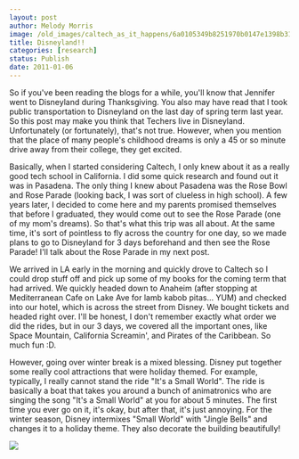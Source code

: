 ```yaml
---
layout: post
author: Melody Morris
image: /old_images/caltech_as_it_happens/6a0105349b8251970b0147e1398b31970b.jpg
title: Disneyland!! 
categories: [research]
status: Publish
date: 2011-01-06
---
```



So if you've been reading the blogs for a while, you'll know that Jennifer went to Disneyland during Thanksgiving. You also may have read that I took public transportation to Disneyland on the last day of spring term last year. So this post may make you think that Techers live in Disneyland. Unfortunately (or fortunately), that's not true. However, when you mention that the place of many people's childhood dreams is only a 45 or so minute drive away from their college, they get excited.

Basically, when I started considering Caltech, I only knew about it as a really good tech school in California. I did some quick research and found out it was in Pasadena. The only thing I knew about Pasadena was the Rose Bowl and Rose Parade (looking back, I was sort of clueless in high school). A few years later, I decided to come here and my parents promised themselves that before I graduated, they would come out to see the Rose Parade (one of my mom's dreams). So that's what this trip was all about. At the same time, it's sort of pointless to fly across the country for one day, so we made plans to go to Disneyland for 3 days beforehand and then see the Rose Parade! I'll talk about the Rose Parade in my next post.

We arrived in LA early in the morning and quickly drove to Caltech so I could drop stuff off and pick up some of my books for the coming term that had arrived. We quickly headed down to Anaheim (after stopping at Mediterranean Cafe on Lake Ave for lamb kabob pitas... YUM) and checked into our hotel, which is across the street from Disney. We bought tickets and headed right over. I'll be honest, I don't remember exactly what order we did the rides, but in our 3 days, we covered all the important ones, like Space Mountain, California Screamin', and Pirates of the Caribbean. So much fun :D.

However, going over winter break is a mixed blessing. Disney put together some really cool attractions that were holiday themed. For example, typically, I really cannot stand the ride "It's a Small World". The ride is basically a boat that takes you around a bunch of animatronics who are singing the song "It's a Small World" at you for about 5 minutes. The first time you ever go on it, it's okay, but after that, it's just annoying. For the winter season, Disney intermixes "Small World" with "Jingle Bells" and changes it to a holiday theme. They also decorate the building beautifully!


![](/old_images/caltech_as_it_happens/6a0105349b8251970b0147e1398cef970b.jpg)
